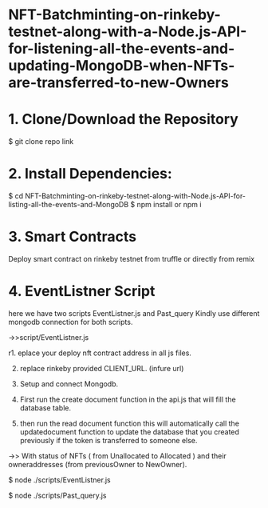 # NFT-Batchminting-on-rinkeby-testnet-along-with-a-Node.js-API-for-listening-all-the-events-and-updating-MongoDB-when-NFTs-are-transferred-to-new-Owners

# 1. Clone/Download the Repository
$ git clone repo link
# 2. Install Dependencies:
$ cd NFT-Batchminting-on-rinkeby-testnet-along-with-Node.js-API-for-listing-all-the-events-and-MongoDB
$ npm install or npm i
# 3. Smart Contracts
Deploy smart contract on rinkeby testnet from truffle or directly from remix

# 4. EventListner Script

here we have two scripts EventListner.js and Past_query Kindly use different mongodb connection for both scripts.

->>script/EventListner.js

r1. eplace your deploy nft contract address in all js files.

2. replace rinkeby provided CLIENT_URL. (infure url)

3. Setup and connect Mongodb.

4. First run the create document function in the api.js that will fill the database table.

5. then run the read document function this will automatically  call the updatedocument function to update the database that you created previously if the token is transferred to someone else.

->> With status of NFTs ( from Unallocated to Allocated ) and their owneraddresses (from previousOwner to NewOwner).

$ node ./scripts/EventListner.js

$ node ./scripts/Past_query.js

